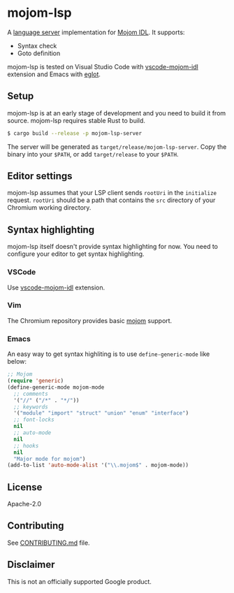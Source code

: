 # mojom-lsp

A [language server](https://microsoft.github.io/language-server-protocol/specification) implementation for [Mojom IDL](https://chromium.googlesource.com/chromium/src/+/master/mojo/public/tools/bindings/README.md). It supports:

- Syntax check
- Goto definition

mojom-lsp is tested on Visual Studio Code with [vscode-mojom-idl](./vscode-mojom-idl/README.md) extension and Emacs with [eglot](https://github.com/joaotavora/eglot).

## Setup

mojom-lsp is at an early stage of development and you need to build it from source. mojom-lsp requires stable Rust to build.

```sh
$ cargo build --release -p mojom-lsp-server
```

The server will be generated as `target/release/mojom-lsp-server`. Copy the binary into your `$PATH`, or add `target/release` to your `$PATH`.

## Editor settings

mojom-lsp assumes that your LSP client sends `rootUri` in the `initialize` request. `rootUri` should be a path that contains the `src` directory of your Chromium working directory.

## Syntax highlighting

mojom-lsp itself doesn't provide syntax highlighting for now. You need to configure your editor to get syntax highlighting.

### VSCode

Use [vscode-mojom-idl](./vscode-mojom-idl) extension.

### Vim

The Chromium repository provides basic [mojom](https://chromium.googlesource.com/chromium/src.git/+/refs/heads/master/tools/vim/mojom/) support.

### Emacs

An easy way to get syntax highliting is to use `define-generic-mode` like below:

```lisp
;; Mojom
(require 'generic)
(define-generic-mode mojom-mode
  ;; comments
  '("//" ("/*" . "*/"))
  ;; keywords
  '("module" "import" "struct" "union" "enum" "interface")
  ;; font-locks
  nil
  ;; auto-mode
  nil
  ;; hooks
  nil
  "Major mode for mojom")
(add-to-list 'auto-mode-alist '("\\.mojom$" . mojom-mode))
```

## License

Apache-2.0

## Contributing

See [CONTRIBUTING.md](CONTRIBUTING.md) file.

## Disclaimer

This is not an officially supported Google product.
